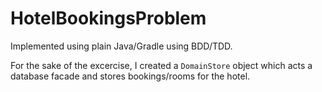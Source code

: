 # HotelBookingsProblem

Implemented using plain Java/Gradle using BDD/TDD.

For the sake of the excercise, I created a `DomainStore` object which acts a database facade and stores bookings/rooms for the hotel.

